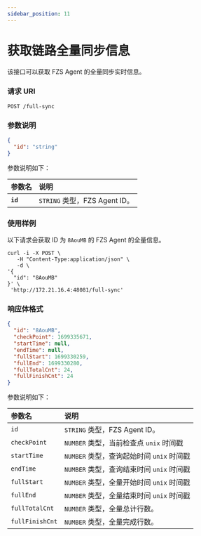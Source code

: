 ```yaml
---
sidebar_position: 11
---
```


# 获取链路全量同步信息

该接口可以获取 FZS Agent 的全量同步实时信息。

### 请求 URI

`POST /full-sync`

### 参数说明

```json
{
  "id": "string"
}
```

参数说明如下：

| 参数名   | 说明                          |
| :------- | :---------------------------- |
| **`id`** | `STRING` 类型，FZS Agent ID。 |

### 使用样例

以下请求会获取 ID 为 `8AouMB` 的 FZS Agent 的全量信息。

```shell
curl -i -X POST \
   -H "Content-Type:application/json" \
   -d \
'{
  "id": "8AouMB"
}' \
 'http://172.21.16.4:48081/full-sync'
```

### 响应体格式

```json
{
  "id": "8AouMB",
  "checkPoint": 1699335671,
  "startTime": null,
  "endTime": null,
  "fullStart": 1699330259,
  "fullEnd": 1699330280,
  "fullTotalCnt": 24,
  "fullFinishCnt": 24
}
```

参数说明如下：

| 参数名          | 说明                                      |
| :-------------- | :---------------------------------------- |
| `id`            | `STRING` 类型，FZS Agent ID。             |
| `checkPoint`    | `NUMBER` 类型，当前检查点 `unix` 时间戳   |
| `startTime`     | `NUMBER` 类型，查询起始时间 `unix` 时间戳 |
| `endTime`       | `NUMBER` 类型，查询结束时间 `unix` 时间戳 |
| `fullStart`     | `NUMBER` 类型，全量开始时间 `unix` 时间戳 |
| `fullEnd`       | `NUMBER` 类型，全量结束时间 `unix` 时间戳 |
| `fullTotalCnt`  | `NUMBER` 类型，全量总计行数。             |
| `fullFinishCnt` | `NUMBER` 类型，全量完成行数。             |
